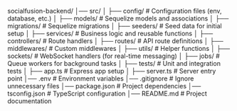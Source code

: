 socialfusion-backend/
│── src/
│   ├── config/          # Configuration files (env, database, etc.)
│   ├── models/          # Sequelize models and associations
│   ├── migrations/      # Sequelize migrations
│   ├── seeders/         # Seed data for initial setup
│   ├── services/        # Business logic and reusable functions
│   ├── controllers/     # Route handlers
│   ├── routes/          # API route definitions
│   ├── middlewares/     # Custom middlewares
│   ├── utils/           # Helper functions
│   ├── sockets/         # WebSocket handlers (for real-time messaging)
│   ├── jobs/            # Queue workers for background tasks
│   ├── tests/           # Unit and integration tests
│   ├── app.ts           # Express app setup
│   ├── server.ts        # Server entry point
│── .env                 # Environment variables
│── .gitignore           # Ignore unnecessary files
│── package.json         # Project dependencies
│── tsconfig.json        # TypeScript configuration
│── README.md            # Project documentation
